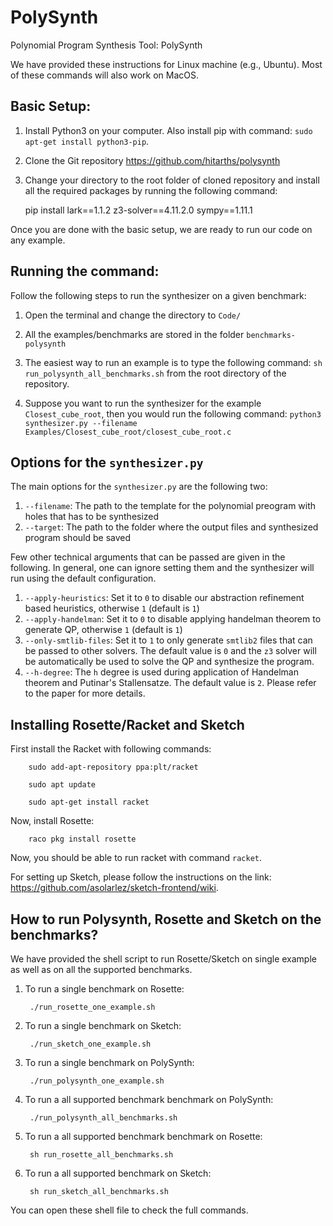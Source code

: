 # PolySynth

Polynomial Program Synthesis Tool: PolySynth

We have provided these instructions for Linux machine (e.g., Ubuntu). Most of these commands will also work on MacOS. 

## Basic Setup:
1. Install Python3 on your computer. Also install pip with command: `sudo apt-get install python3-pip`.

2. Clone the Git repository https://github.com/hitarths/polysynth

3. Change your directory to the root folder of cloned repository and install all the required packages by running the following command: 

	pip install lark==1.1.2 z3-solver==4.11.2.0 sympy==1.11.1

Once you are done with the basic setup, we are ready to run our code on any example.

## Running the command:

Follow the following steps to run the synthesizer on a given benchmark:

1. Open the terminal and change the directory to `Code/`

2. All the examples/benchmarks are stored in the folder `benchmarks-polysynth`

3. The easiest way to run an example is to type the following command:
`sh run_polysynth_all_benchmarks.sh` from the root directory of the repository.

4. Suppose you want to run the synthesizer for the example `Closest_cube_root`, then you would run the following command:
`python3 synthesizer.py --filename Examples/Closest_cube_root/closest_cube_root.c`



## Options for the `synthesizer.py`

The main options for the `synthesizer.py` are the following two:

1. `--filename`: The path to the template for the polynomial preogram with holes that has to be synthesized
2. `--target`: The path to the folder where the output files and synthesized program should be saved


Few other technical arguments that can be passed are given in the following. In general, one can ignore setting them and the synthesizer will run using the default configuration. 

1. `--apply-heuristics`: Set it to `0` to disable our abstraction refinement based heuristics, otherwise `1` (default is `1`)
2. `--apply-handelman`: Set it to `0` to disable applying handelman theorem to generate QP, otherwise `1` (default is `1`)
3. `--only-smtlib-files`: Set it to `1` to only generate `smtlib2` files that can be passed to other solvers. The default value is `0` and the `z3` solver will be automatically be used to solve the QP and synthesize the program.
4. `--h-degree`: The `h` degree is used during application of Handelman theorem and Putinar's Stallensatze. The default value is `2`. Please refer to the paper for more details.  


## Installing Rosette/Racket and Sketch

First install the Racket with following commands:

		sudo add-apt-repository ppa:plt/racket

		sudo apt update

		sudo apt-get install racket

Now, install Rosette:

		raco pkg install rosette

Now, you should be able to run racket with command `racket`.

For setting up Sketch, please follow the instructions on the link: https://github.com/asolarlez/sketch-frontend/wiki.


## How to run Polysynth, Rosette and Sketch on the benchmarks?

We have provided the shell script to run Rosette/Sketch on single example as well as on all the supported benchmarks.

1. To run a single benchmark on Rosette:

		./run_rosette_one_example.sh

2. To run a single benchmark on Sketch:

		./run_sketch_one_example.sh

3. To run a single benchmark on PolySynth:

		./run_polysynth_one_example.sh

4. To run a all supported benchmark benchmark on PolySynth:

		./run_polysynth_all_benchmarks.sh

5. To run a all supported benchmark benchmark on Rosette:

		sh run_rosette_all_benchmarks.sh

6. To run a all supported benchmark on Sketch:

		sh run_sketch_all_benchmarks.sh


You can open these shell file to check the full commands.